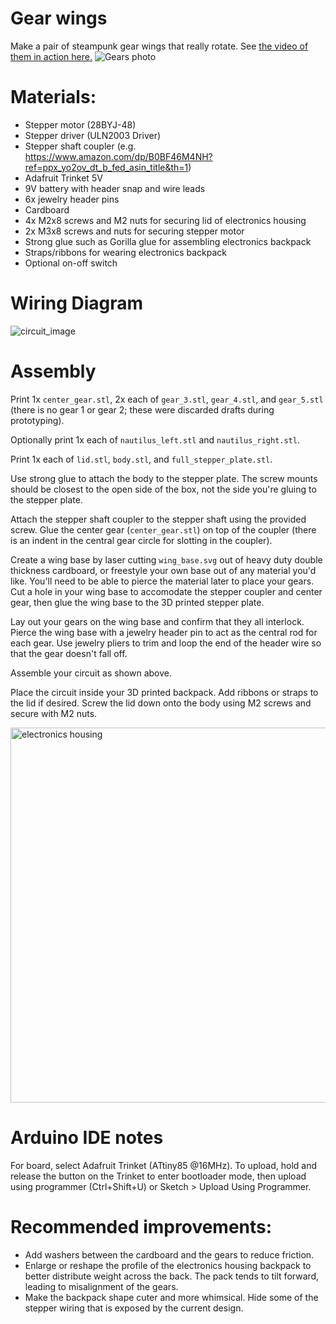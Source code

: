 # Gear wings
Make a pair of steampunk gear wings that really rotate. See [the video of them in action here.](https://www.youtube.com/shorts/WOVom4jOLEA)
![Gears photo](https://github.com/user-attachments/assets/49ca3e8a-1d00-4a4b-9fb4-afc4354c3030)



# Materials:
*  Stepper motor (28BYJ-48)
*  Stepper driver (ULN2003 Driver)
*  Stepper shaft coupler (e.g. https://www.amazon.com/dp/B0BF46M4NH?ref=ppx_yo2ov_dt_b_fed_asin_title&th=1)
*  Adafruit Trinket 5V
*  9V battery with header snap and wire leads
*  6x jewelry header pins
*  Cardboard
*  4x M2x8 screws and M2 nuts for securing lid of electronics housing
*  2x M3x8 screws and nuts for securing stepper motor 
*  Strong glue such as Gorilla glue for assembling electronics backpack
*  Straps/ribbons for wearing electronics backpack
*  Optional on-off switch

# Wiring Diagram
![circuit_image](https://github.com/user-attachments/assets/4b2175c9-1c0c-4ceb-80da-5e8f9eb8e209)

# Assembly
Print 1x `center_gear.stl`, 2x each of `gear_3.stl`, `gear_4.stl`, and `gear_5.stl` (there is no gear 1 or gear 2; these were discarded drafts during prototyping).

Optionally print 1x each of `nautilus_left.stl` and `nautilus_right.stl`.

Print 1x each of `lid.stl`, `body.stl`, and `full_stepper_plate.stl`.

Use strong glue to attach the body to the stepper plate. The screw mounts should be closest to the open side of the box, not the side you're gluing to the stepper plate. 

Attach the stepper shaft coupler to the stepper shaft using the provided screw. Glue the center gear (`center_gear.stl`) on top of the coupler (there is an indent in the central gear circle for slotting in the coupler).

Create a wing base by laser cutting `wing_base.svg` out of heavy duty double thickness cardboard, or freestyle your own base out of any material you'd like. You'll need to be able to pierce the material later to place your gears. Cut a hole in your wing base to accomodate the stepper coupler and center gear, then glue the wing base to the 3D printed stepper plate.

Lay out your gears on the wing base and confirm that they all interlock. Pierce the wing base with a jewelry header pin to act as the central rod for each gear. Use jewelry pliers to trim and loop the end of the header wire so that the gear doesn't fall off. 

Assemble your circuit as shown above.

Place the circuit inside your 3D printed backpack. Add ribbons or straps to the lid if desired. Screw the lid down onto the body using M2 screws and secure with M2 nuts. 

<img src="https://github.com/user-attachments/assets/6b0b1447-62e3-4c7f-ad4e-b53277ab48de" width="600" alt="electronics housing">

# Arduino IDE notes
For board, select Adafruit Trinket (ATtiny85 @16MHz). To upload, hold and release the button on the Trinket to enter bootloader mode, then upload using programmer (Ctrl+Shift+U) or Sketch > Upload Using Programmer.

# Recommended improvements:
*  Add washers between the cardboard and the gears to reduce friction.
*  Enlarge or reshape the profile of the electronics housing backpack to better distribute weight across the back. The pack tends to tilt forward, leading to misalignment of the gears.
* Make the backpack shape cuter and more whimsical. Hide some of the stepper wiring that is exposed by the current design.

